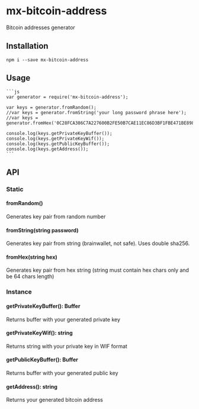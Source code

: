 # mx-bitcoin-address
Bitcoin addresses generator


## Installation

    npm i --save mx-bitcoin-address
    
## Usage
    
    ```js
    var generator = require('mx-bitcoin-address');
    
    var keys = generator.fromRandom();
    //var keys = generator.fromString('your long password phrase here');
    //var keys = generator.fromHex('0C28FCA386C7A227600B2FE50B7CAE11EC86D3BF1FBE471BE89827E19D72AA1D');
    
    console.log(keys.getPrivateKeyBuffer());
    console.log(keys.getPrivateKeyWif());
    console.log(keys.getPublicKeyBuffer());
    console.log(keys.getAddress());
    ```
    
## API

### Static

#### fromRandom()

Generates key pair from random number

#### fromString(string password)

Generates key pair from string (brainwallet, not safe). Uses double sha256.

#### fromHex(string hex)

Generates key pair from hex string (string must contain hex chars only and be 64 chars length)

### Instance

#### getPrivateKeyBuffer(): Buffer

Returns buffer with your generated private key

#### getPrivateKeyWif(): string

Returns string with your private key in WIF format

#### getPublicKeyBuffer(): Buffer

Returns buffer with your generated public key

#### getAddress(): string

Returns your generated bitcoin address
